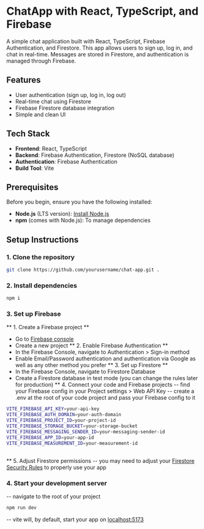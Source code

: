# ChatApp with React, TypeScript, and Firebase

A simple chat application built with React, TypeScript, Firebase Authentication, and Firestore. This app allows users to sign up, log in, and chat in real-time. Messages are stored in Firestore, and authentication is managed through Firebase.

## Features

- User authentication (sign up, log in, log out)
- Real-time chat using Firestore
- Firebase Firestore database integration
- Simple and clean UI

## Tech Stack

- **Frontend**: React, TypeScript
- **Backend**: Firebase Authentication, Firestore (NoSQL database)
- **Authentication**: Firebase Authentication
- **Build Tool**: Vite

## Prerequisites

Before you begin, ensure you have the following installed:

- **Node.js** (LTS version): [Install Node.js](https://nodejs.org/)
- **npm** (comes with Node.js): To manage dependencies

## Setup Instructions

### 1. Clone the repository

```bash
git clone https://github.com/yourusername/chat-app.git .
```

### 2. Install dependencies
```bash
npm i
```

### 3. Set up Firebase
** 1. Create a Firebase project **
- Go to [Firebase console](https://console.firebase.google.com/)
- Create a new project
** 2. Enable Firebase Authentication **
- In the Firebase Console, navigate to Authentication > Sign-in method
- Enable Email/Password authentication and authentication via Google as well as any other method you prefer
** 3. Set up Firestore **
- In the Firebase Console, navigate to Firestore Database
- Create a Firestore database in test mode (you can change the rules later for production)
** 4. Connect your code and Firebase projects
-- find your Firebase config in your Project settings > Web API Key
-- create a .env at the root of your code project and pass your Firebase config to it
```bash
VITE_FIREBASE_API_KEY=your-api-key
VITE_FIREBASE_AUTH_DOMAIN=your-auth-domain
VITE_FIREBASE_PROJECT_ID=your-project-id
VITE_FIREBASE_STORAGE_BUCKET=your-storage-bucket
VITE_FIREBASE_MESSAGING_SENDER_ID=your-messaging-sender-id
VITE_FIREBASE_APP_ID=your-app-id
VITE_FIREBASE_MEASUREMENT_ID=your-measurement-id
```
##
** 5. Adjust Firestore permissions
-- you may need to adjust your [Firestore Security Rules](https://firebase.google.com/docs/firestore/security/get-started?hl=en) to properly use your app

### 4. Start your development server
-- navigate to the root of your project
```bash
npm run dev
```
-- vite will, by default, start your app on [localhost:5173](http://localhost:5173)

